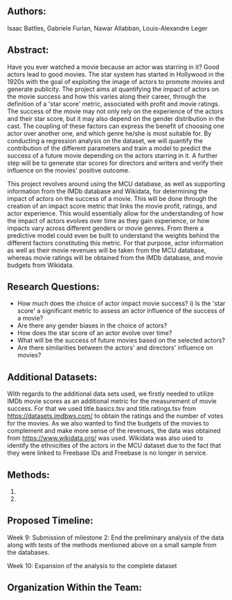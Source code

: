 ## Authors:
Isaac Battles, Gabriele Furlan, Nawar Allabban, Louis-Alexandre Leger

## Abstract:

Have you ever watched a movie because an actor was starring in it? Good actors lead to good movies. The star system has started in Hollywood in the 1920s with the goal of exploiting the image of actors to promote movies and generate publicity. The project aims at quantifying the impact of actors on the movie success and how this varies along their career, through the definition of a 'star score' metric, associated with profit and movie ratings. The success of the movie may not only rely on the experience of the actors and their star score, but it may also depend on the gender distribution in the cast. The coupling of these factors can express the benefit of choosing one actor over another one, and which genre he/she is most suitable for. By conducting a regression analysis on the dataset, we will quantify the contribution of the different parameters and train a model to predict the success of a future movie depending on the actors starring in it. A further step will be to generate star scores for directors and writers and verify their influence on the movies' positive outcome.


This project revolves around using the MCU database, as well as supporting information from the IMDb database and Wikidata, for determining the impact of actors on the success of a movie. This will be done through the creation of an impact score metric that links the movie profit, ratings, and actor experience. This would essentially allow for the understanding of how the impact of actors evolves over time as they gain experience, or how impacts vary across different genders or movie genres. From there a predictive model could even be built to understand the weights behind the different factors constituting this metric. For that purpose, actor information as well as their movie revenues will be taken from the MCU database, whereas movie ratings will be obtained from the IMDb database, and movie budgets from Wikidata.

## Research Questions:

- How much does the choice of actor impact movie success?
i) Is the 'star score' a significant metric to assess an actor influence of the success of a movie?
- Are there any gender biases in the choice of actors?
- How does the star score of an actor evolve over time?
- What will be the success of future movies based on the selected actors?
- Are there similarities between the actors' and directors' influence on movies?

## Additional Datasets:


With regards to the additional data sets used, we firstly needed to utilize IMDb movie scores as an additional metric for the measurement of movie success. For that we used title.basics.tsv and title.ratings.tsv from https://datasets.imdbws.com/ to obtain the ratings and the number of votes for the movies. As we also wanted to find the budgets of the movies to complement and make more sense of the revenues, the data was obtained from https://www.wikidata.org/ was used. Wikidata was also used to identify the ethnicities of the actors in the MCU dataset due to the fact that they were linked to Freebase IDs and Freebase is no longer in service.

## Methods: 

1. 

2. 

## Proposed Timeline:

Week 9: Submission of milestone 2: End the preliminary analysis of the data along with tests of the methods mentioned above on a small sample from the databases.

Week 10: Expansion of the analysis to the complete dataset

## Organization Within the Team:
